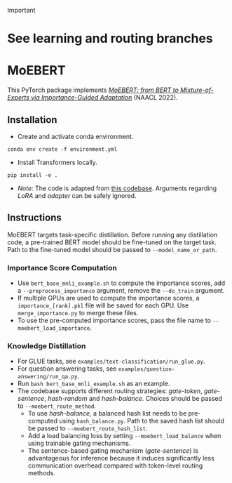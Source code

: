 > [!IMPORTANT]
> # See learning and routing branches

# MoEBERT
This PyTorch package implements [*MoEBERT: from BERT to Mixture-of-Experts via
Importance-Guided Adaptation*](https://arxiv.org/abs/2204.07675) (NAACL 2022).

## Installation
* Create and activate conda environment.
``` 
conda env create -f environment.yml
```
* Install Transformers locally.
```
pip install -e .
```
* *Note:* The code is adapted from [this codebase](https://github.com/microsoft/LoRA/blob/main/examples/NLU/README.md).
Arguments regarding *LoRA* and *adapter* can be safely ignored.

## Instructions
MoEBERT targets task-specific distillation. Before running any distillation code, a pre-trained BERT model should be fine-tuned on the target task.
Path to the fine-tuned model should be passed to `--model_name_or_path`.

### Importance Score Computation
* Use `bert_base_mnli_example.sh` to compute the importance scores, 
  add a `--preprocess_importance` argument, remove the `--do_train` argument.
* If multiple GPUs are used to compute the importance scores, a `importance_[rank].pkl` file will be saved for each GPU. 
  Use `merge_importance.py` to merge these files.
* To use the pre-computed importance scores, pass the file name to `--moebert_load_importance`.

### Knowledge Distillation
* For GLUE tasks, see `examples/text-classification/run_glue.py`.
* For question answering tasks, see `examples/question-answering/run_qa.py`.
* Run `bash bert_base_mnli_example.sh` as an example.
* The codebase supports different routing strategies: *gate-token*, *gate-sentence*, *hash-random* and *hash-balance*. 
  Choices should be passed to `--moebert_route_method`.
  * To use *hash-balance*, a balanced hash list needs to be pre-computed using `hash_balance.py`. 
    Path to the saved hash list should be passed to `--moebert_route_hash_list`.
  * Add a load balancing loss by setting `--moebert_load_balance` when using trainable gating mechanisms.
  * The sentence-based gating mechanism (*gate-sentence*) is advantageous for inference because it 
    induces significantly less communication overhead compared with token-level routing methods.
    
